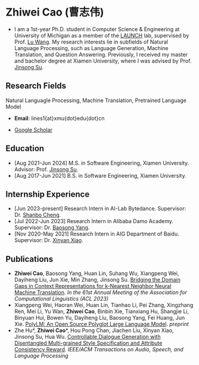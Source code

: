 # Zhiwei Cao (曹志伟)

* I am a 1st-year Ph.D. student in Computer Science & Engineering at University of Michigan as a member of the [LAUNCH](https://launch.eecs.umich.edu/home) lab, supervised by Prof. [Lu Wang](https://web.eecs.umich.edu/~wangluxy/index.html). My research interests lie in subfields of Natural Language Processing, such as Language Generation, Machine Translation, and Question Answering. Previously, I received my master and bachelor degree at Xiamen University, where I was advised by Prof. [Jinsong Su](https://cdmc.xmu.edu.cn/info/1010/1054.htm).

## Research Fields
Natural Languagle Processing, Machine Translation, Pretrained Language Model

* **Email**: lines1{at}xmu{dot}edu{dot}cn

* [Google Scholar](https://scholar.google.com/citations?user=lUg6L5cAAAAJ&hl=zh-CN)

## Education
* [Aug 2021-Jun 2024] M.S. in Software Engineering, Xiamen University. Advisor: Prof. [Jinsong Su](https://cdmc.xmu.edu.cn/info/1010/1054.htm).
* [Aug 2017-Jun 2021] B.S. in Software Engineering, Xiamen University.

## Internship Experience
* [Jun 2023-present] Research Intern in AI-Lab Bytedance. Supervisor: Dr. [Shanbo Cheng](https://scholar.google.com/citations?hl=zh-CN&user=CYUBKN0AAAAJ).
* [Jul 2022-Jun 2023] Research Intern in Alibaba Damo Academy. Supervisor: Dr. [Baosong Yang](https://baosongyang.site/).
* [Nov 2020-May 2021] Research Intern in AIG Department of Baidu. Supervisor: Dr. [Xinyan Xiao](https://scholar.google.com/citations?hl=zh-CN&user=lWRYa3wAAAAJ).

## Publications
* **Zhiwei Cao**, Baosong Yang, Huan Lin, Suhang Wu, Xiangpeng Wei, Dayiheng Liu, Jun Xie, Min Zhang, Jinsong Su. [Bridging the Domain Gaps in Context Representations for k-Nearest Neighbor Neural Machine Translation](https://aclanthology.org/2023.acl-long.321/). _In the 61st Annual Meeting of the Association for Computational Linguistics (ACL 2023)_
* Xiangpeng Wei, Haoran Wei, Huan Lin, Tianhao Li, Pei Zhang, Xingzhang Ren, Mei Li, Yu Wan, **Zhiwei Cao**, Binbin Xie, Tianxiang Hu, Shangjie Li, Binyuan Hui, Bowen Yu, Dayiheng Liu, Baosong Yang, Fei Huang, Jun Xie. [PolyLM: An Open Source Polyglot Large Language Model](https://arxiv.org/abs/2307.06018). _preprint_
* Zhe Hu*, **Zhiwei Cao***, Hou Pong Chan, Jiachen Liu, Xinyan Xiao, Jinsong Su, Hua Wu. [Controllable Dialogue Generation with Disentangled Multi-grained Style Specification and Attribute Consistency Reward](https://ieeexplore.ieee.org/document/9944920). _IEEE/ACM Transactions on Audio, Speech, and Language Processing_
